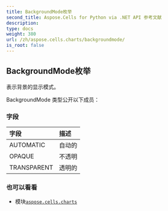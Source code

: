 ```yaml
---
title: BackgroundMode枚举
second_title: Aspose.Cells for Python via .NET API 参考文献
description:
type: docs
weight: 380
url: /zh/aspose.cells.charts/backgroundmode/
is_root: false
---
```

## BackgroundMode枚举
表示背景的显示模式。



BackgroundMode 类型公开以下成员：

### 字段
|字段|描述|
| :- | :- |
| AUTOMATIC |自动的|
| OPAQUE |不透明|
| TRANSPARENT |透明的|



### 也可以看看
* 模块[`aspose.cells.charts`](..)
